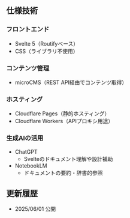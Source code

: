 ## 仕様技術

### フロントエンド
- Svelte 5（Routifyベース）
- CSS（ライブラリ不使用）

### コンテンツ管理
- microCMS（REST API経由でコンテンツ取得）

### ホスティング
- Cloudflare Pages（静的ホスティング）
- Cloudflare Workers（APIプロキシ用途）

### 生成AIの活用
- ChatGPT  
  - Svelteのドキュメント理解や設計補助
- NotebookLM  
  - ドキュメントの要約・辞書的参照

## 更新履歴
- 2025/06/01 公開
